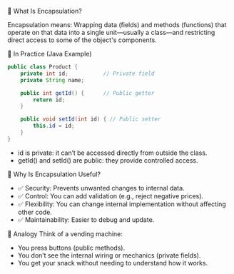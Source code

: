 🔐 What Is Encapsulation?

Encapsulation means:
Wrapping data (fields) and methods (functions) that operate on that data into a single unit—usually a class—and restricting direct access to some of the object's components.

🧩 In Practice (Java Example)
```java
public class Product {
    private int id;           // Private field
    private String name;

    public int getId() {      // Public getter
        return id;
    }

    public void setId(int id) { // Public setter
        this.id = id;
    }
}
```
- id is private: it can’t be accessed directly from outside the class.
- getId() and setId() are public: they provide controlled access.

🎯 Why Is Encapsulation Useful?
- ✅ Security: Prevents unwanted changes to internal data.
- ✅ Control: You can add validation (e.g., reject negative prices).
- ✅ Flexibility: You can change internal implementation without affecting other code.
- ✅ Maintainability: Easier to debug and update.

🧠 Analogy
Think of a vending machine:
- You press buttons (public methods).
- You don’t see the internal wiring or mechanics (private fields).
- You get your snack without needing to understand how it works.
